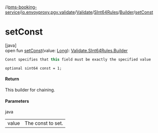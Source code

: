 //[pms-booking-service](../../../../../index.md)/[io.envoyproxy.pgv.validate](../../../index.md)/[Validate](../../index.md)/[SInt64Rules](../index.md)/[Builder](index.md)/[setConst](set-const.md)

# setConst

[java]\
open fun [setConst](set-const.md)(value: [Long](https://kotlinlang.org/api/core/kotlin-stdlib/kotlin/-long/index.html)): [Validate.SInt64Rules.Builder](index.md)

```kotlin
Const specifies that this field must be exactly the specified value

```
`optional sint64 const = 1;`

#### Return

This builder for chaining.

#### Parameters

java

| | |
|---|---|
| value | The const to set. |